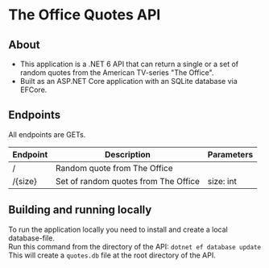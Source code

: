 ﻿# The Office Quotes API

## About
* This application is a .NET 6 API that can return a single or a set of random quotes from the American TV-series "The Office".
* Built as an ASP.NET Core application with an SQLite database via EFCore. 

## Endpoints
All endpoints are GETs.

| Endpoint | Description                          | Parameters |
|----------|--------------------------------------|------------|
| /        | Random quote from The Office         |            |
| /{size}  | Set of random quotes from The Office | size: int  |


## Building and running locally
To run the application locally you need to install and create a local database-file.  
Run this command from the directory of the API: ``dotnet ef database update``  
This will create a ``quotes.db`` file at the root directory of the API. 